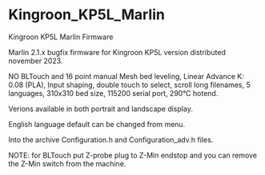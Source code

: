 # Kingroon_KP5L_Marlin
Kingroon KP5L Marlin Firmware

Marlin 2.1.x bugfix firmware for Kingroon KP5L version distributed november 2023.

NO BLTouch and 16 point manual Mesh bed leveling,
Linear Advance K: 0.08 (PLA),
Input shaping,
double touch to select,
scroll long filenames,
5 languages,
310x310 bed size,
115200 serial port,
290°C hotend.

Verions available in both portrait and landscape display.

English language default can be changed from menu.

Into the archive Configuration.h and Configuration_adv.h files. 

NOTE: for BLTouch put Z-probe plug to Z-Min endstop and you can remove the Z-Min switch from the machine.

